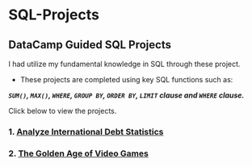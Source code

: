 # SQL-Projects

## DataCamp Guided SQL Projects

I had utilize my fundamental knowledge in SQL through these project.
+ These projects are completed using key SQL functions such as:

***```SUM()```, ```MAX()```, ```WHERE```, ```GROUP BY```, ```ORDER BY```, ```LIMIT``` clause and ```WHERE``` clause.***

Click below to view the projects.

### 1. [Analyze International Debt Statistics](https://github.com/NabillaAizuddin/SQL-Projects/blob/6c063dc0fee70d9b984d30f965abf746339a2c90/notebook.ipynb)

### 2. [The Golden Age of Video Games](https://github.com/NabillaAizuddin/SQL-Projects/blob/fa71921f6a5ef1105c215a38990104d24355aaac/notebook.md)


